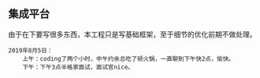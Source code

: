 ## 集成平台

由于在下要写很多东西，本工程只是写基础框架，至于细节的优化前期不做处理。

```
2019年8月5日：
    上午：coding了两个小时，中午约余总吃了顿火锅，一直聊到下午快2点，愉快。
    下午：下午3点半格家面试，面试官nice。
```
